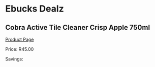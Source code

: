 
# Ebucks Dealz
## Cobra Active Tile Cleaner Crisp Apple 750ml
[Product Page](https://www.ebucks.com/web/shop/productSelected.do?prodId=600064682&catId=908586136)

Price: R45.00

Savings: 


	